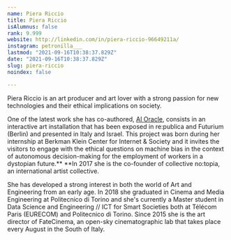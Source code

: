 ```yaml
---
name: Piera Riccio
title: Piera Riccio
isAlumnus: false
rank: 9.999
website: http://linkedin.com/in/piera-riccio-96649211a/
instagram: petronilla___
lastmod: "2021-09-16T10:38:37.829Z"
date: "2021-09-16T10:38:37.829Z"
slug: piera-riccio
noindex: false

---
```

Piera Riccio is an art producer and art lover with a strong passion for new technologies and their ethical implications on society.

One of the latest work she has co-authored, [AI Oracle](https://ai-oracle.info/), consists in an interactive art installation that has been exposed in re:publica and Futurium (Berlin) and presented in Italy and Israel. This project was born during her internship at Berkman Klein Center for Internet & Society and it invites the visitors to engage with the ethical questions on machine bias in the context of autonomous decision-making for the employment of workers in a dystopian future.** **In 2017 she is the co-founder of collective no:topia, an international artist collective.

She has developed a strong interest in both the world of Art and Engineering from an early age. In 2018 she graduated in Cinema and Media Engineering at Politecnico di Torino and she's currently a Master student in Data Science and Engineering // ICT for Smart Societies both at Télécom Paris (EURECOM) and Politecnico di Torino. Since 2015 she is the art director of FateCinema, an open-sky cinematographic lab that takes place every August in the South of Italy.